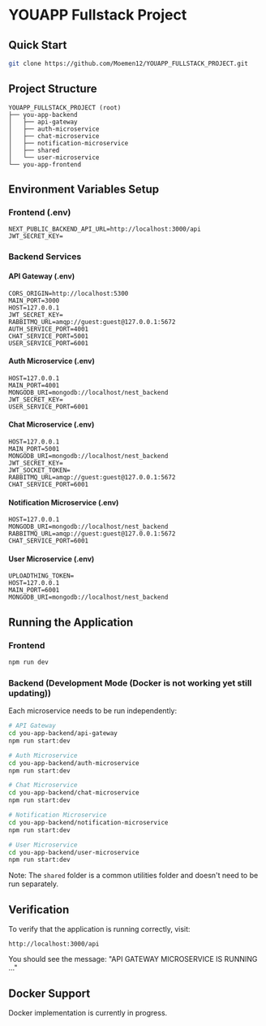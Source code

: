 # YOUAPP Fullstack Project

## Quick Start

```bash
git clone https://github.com/Moemen12/YOUAPP_FULLSTACK_PROJECT.git
```

## Project Structure
```
YOUAPP_FULLSTACK_PROJECT (root)
├── you-app-backend
│   ├── api-gateway
│   ├── auth-microservice
│   ├── chat-microservice
│   ├── notification-microservice
│   ├── shared
│   └── user-microservice
└── you-app-frontend
```

## Environment Variables Setup

### Frontend (.env)
```env
NEXT_PUBLIC_BACKEND_API_URL=http://localhost:3000/api
JWT_SECRET_KEY=
```

### Backend Services

#### API Gateway (.env)
```env
CORS_ORIGIN=http://localhost:5300
MAIN_PORT=3000
HOST=127.0.0.1
JWT_SECRET_KEY=
RABBITMQ_URL=amqp://guest:guest@127.0.0.1:5672
AUTH_SERVICE_PORT=4001
CHAT_SERVICE_PORT=5001
USER_SERVICE_PORT=6001
```

#### Auth Microservice (.env)
```env
HOST=127.0.0.1
MAIN_PORT=4001
MONGODB_URI=mongodb://localhost/nest_backend
JWT_SECRET_KEY=
USER_SERVICE_PORT=6001
```

#### Chat Microservice (.env)
```env
HOST=127.0.0.1
MAIN_PORT=5001
MONGODB_URI=mongodb://localhost/nest_backend
JWT_SECRET_KEY=
JWT_SOCKET_TOKEN=
RABBITMQ_URL=amqp://guest:guest@127.0.0.1:5672
CHAT_SERVICE_PORT=6001
```

#### Notification Microservice (.env)
```env
HOST=127.0.0.1
MONGODB_URI=mongodb://localhost/nest_backend
RABBITMQ_URL=amqp://guest:guest@127.0.0.1:5672
CHAT_SERVICE_PORT=6001
```

#### User Microservice (.env)
```env
UPLOADTHING_TOKEN=
HOST=127.0.0.1
MAIN_PORT=6001
MONGODB_URI=mongodb://localhost/nest_backend
```

## Running the Application

### Frontend
```bash
npm run dev
```

### Backend (Development Mode (Docker is not working yet still updating)) 
Each microservice needs to be run independently:

```bash
# API Gateway
cd you-app-backend/api-gateway
npm run start:dev

# Auth Microservice
cd you-app-backend/auth-microservice
npm run start:dev

# Chat Microservice
cd you-app-backend/chat-microservice
npm run start:dev

# Notification Microservice
cd you-app-backend/notification-microservice
npm run start:dev

# User Microservice
cd you-app-backend/user-microservice
npm run start:dev
```

Note: The `shared` folder is a common utilities folder and doesn't need to be run separately.

## Verification
To verify that the application is running correctly, visit:
```
http://localhost:3000/api
```
You should see the message: "API GATEWAY MICROSERVICE IS RUNNING ..."

## Docker Support
Docker implementation is currently in progress.
